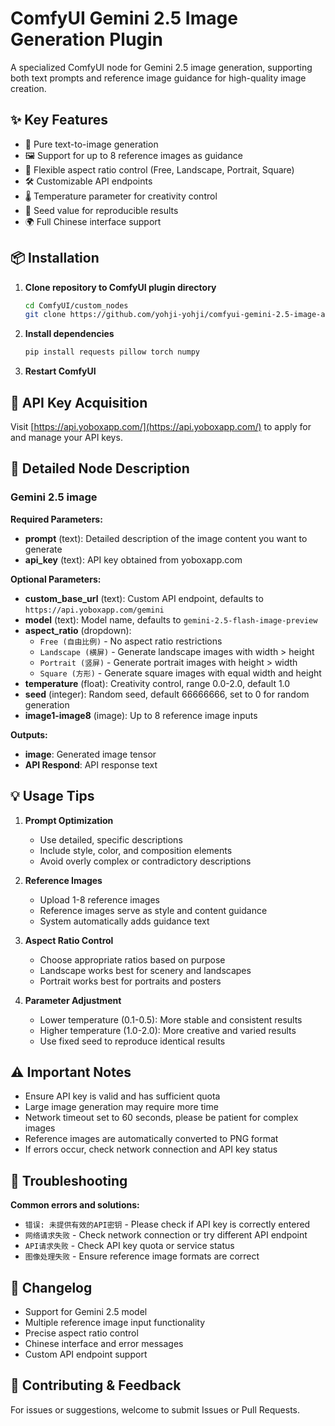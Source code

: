 # ComfyUI Gemini 2.5 Image Generation Plugin

A specialized ComfyUI node for Gemini 2.5 image generation, supporting both text prompts and reference image guidance for high-quality image creation.

## ✨ Key Features

- 🎨 Pure text-to-image generation
- 🖼️ Support for up to 8 reference images as guidance
- 📐 Flexible aspect ratio control (Free, Landscape, Portrait, Square)
- 🛠️ Customizable API endpoints
- 🌡️ Temperature parameter for creativity control
- 🎯 Seed value for reproducible results
- 🌍 Full Chinese interface support

## 📦 Installation

1. **Clone repository to ComfyUI plugin directory**
   ```bash
   cd ComfyUI/custom_nodes
   git clone https://github.com/yohji-yohji/comfyui-gemini-2.5-image-api.git
   ```

2. **Install dependencies**
   ```bash
   pip install requests pillow torch numpy
   ```

3. **Restart ComfyUI**

## 🔑 API Key Acquisition

Visit [https://api.yoboxapp.com/](https://api.yoboxapp.com/) to apply for and manage your API keys.

## 🚀 Detailed Node Description

### Gemini 2.5 image

**Required Parameters:**
- **prompt** (text): Detailed description of the image content you want to generate
- **api_key** (text): API key obtained from yoboxapp.com

**Optional Parameters:**
- **custom_base_url** (text): Custom API endpoint, defaults to `https://api.yoboxapp.com/gemini`
- **model** (text): Model name, defaults to `gemini-2.5-flash-image-preview`
- **aspect_ratio** (dropdown):
  - `Free (自由比例)` - No aspect ratio restrictions
  - `Landscape (横屏)` - Generate landscape images with width > height
  - `Portrait (竖屏)` - Generate portrait images with height > width
  - `Square (方形)` - Generate square images with equal width and height
- **temperature** (float): Creativity control, range 0.0-2.0, default 1.0
- **seed** (integer): Random seed, default 66666666, set to 0 for random generation
- **image1-image8** (image): Up to 8 reference image inputs

**Outputs:**
- **image**: Generated image tensor
- **API Respond**: API response text

## 💡 Usage Tips

1. **Prompt Optimization**
   - Use detailed, specific descriptions
   - Include style, color, and composition elements
   - Avoid overly complex or contradictory descriptions

2. **Reference Images**
   - Upload 1-8 reference images
   - Reference images serve as style and content guidance
   - System automatically adds guidance text

3. **Aspect Ratio Control**
   - Choose appropriate ratios based on purpose
   - Landscape works best for scenery and landscapes
   - Portrait works best for portraits and posters

4. **Parameter Adjustment**
   - Lower temperature (0.1-0.5): More stable and consistent results
   - Higher temperature (1.0-2.0): More creative and varied results
   - Use fixed seed to reproduce identical results

## ⚠️ Important Notes

- Ensure API key is valid and has sufficient quota
- Large image generation may require more time
- Network timeout set to 60 seconds, please be patient for complex images
- Reference images are automatically converted to PNG format
- If errors occur, check network connection and API key status

## 🔧 Troubleshooting

**Common errors and solutions:**

- `错误: 未提供有效的API密钥` - Please check if API key is correctly entered
- `网络请求失败` - Check network connection or try different API endpoint
- `API请求失败` - Check API key quota or service status
- `图像处理失败` - Ensure reference image formats are correct

## 📄 Changelog

- Support for Gemini 2.5 model
- Multiple reference image input functionality
- Precise aspect ratio control
- Chinese interface and error messages
- Custom API endpoint support

## 🤝 Contributing & Feedback

For issues or suggestions, welcome to submit Issues or Pull Requests.